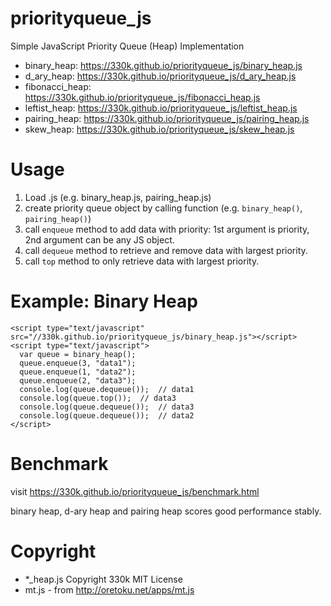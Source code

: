 # priorityqueue_js
Simple JavaScript Priority Queue (Heap) Implementation

* binary_heap: https://330k.github.io/priorityqueue_js/binary_heap.js
* d_ary_heap: https://330k.github.io/priorityqueue_js/d_ary_heap.js
* fibonacci_heap: https://330k.github.io/priorityqueue_js/fibonacci_heap.js
* leftist_heap: https://330k.github.io/priorityqueue_js/leftist_heap.js
* pairing_heap: https://330k.github.io/priorityqueue_js/pairing_heap.js
* skew_heap: https://330k.github.io/priorityqueue_js/skew_heap.js

# Usage
1. Load .js (e.g. binary_heap.js, pairing_heap.js)
1. create priority queue object by calling function (e.g. `binary_heap()`, `pairing_heap()`)
1. call `enqueue` method to add data with priority: 1st argument is priority, 2nd argument can be any JS object.
1. call `dequeue` method to retrieve and remove data with largest priority.
1. call `top` method to only retrieve data with largest priority.

# Example: Binary Heap
    <script type="text/javascript" src="//330k.github.io/priorityqueue_js/binary_heap.js"></script>
    <script type="text/javascript">
      var queue = binary_heap();
      queue.enqueue(3, "data1");
      queue.enqueue(1, "data2");
      queue.enqueue(2, "data3");
      console.log(queue.dequeue());  // data1
      console.log(queue.top());  // data3
      console.log(queue.dequeue());  // data3
      console.log(queue.dequeue());  // data2
    </script>
  
# Benchmark
visit https://330k.github.io/priorityqueue_js/benchmark.html

binary heap, d-ary heap and pairing heap scores good performance stably.

# Copyright

* *_heap.js Copyright 330k MIT License
* mt.js - from http://oretoku.net/apps/mt.js
